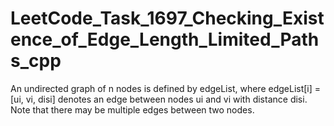 # LeetCode_Task_1697_Checking_Existence_of_Edge_Length_Limited_Paths_cpp
An undirected graph of n nodes is defined by edgeList, where edgeList[i] = [ui, vi, disi] denotes an edge between nodes ui and vi with distance disi. Note that there may be multiple edges between two nodes.
